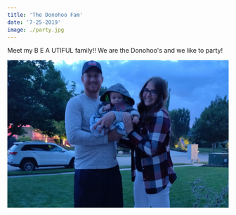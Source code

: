 ```yaml
---
title: 'The Donohoo Fam'
date: '7-25-2019'
image: ./party.jpg
---
```


Meet my B E A UTIFUL family!!  We are the Donohoo's and we like to party!

![fam](./donohoo.jpg)


